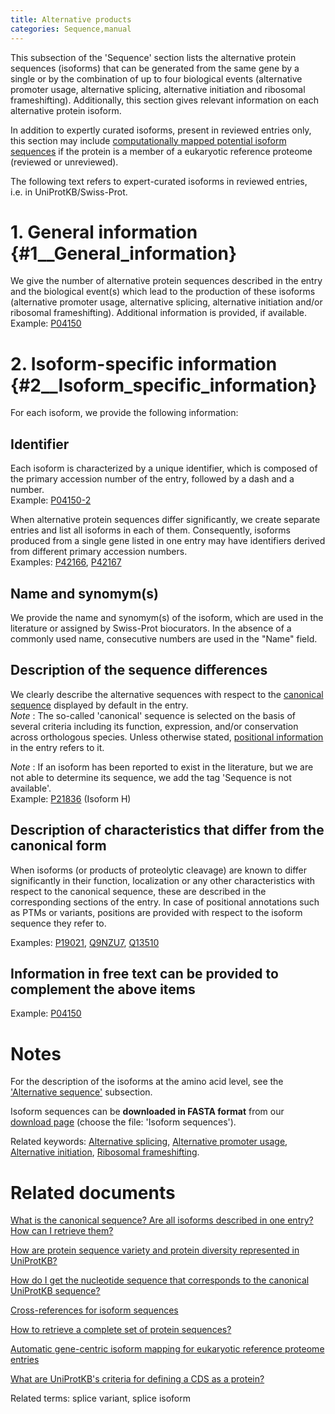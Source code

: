 ```yaml
---
title: Alternative products
categories: Sequence,manual
---
```


This subsection of the 'Sequence' section lists the alternative protein sequences (isoforms) that can be generated from the same gene by a single or by the combination of up to four biological events (alternative promoter usage, alternative splicing, alternative initiation and ribosomal frameshifting). Additionally, this section gives relevant information on each alternative protein isoform.

In addition to expertly curated isoforms, present in reviewed entries only, this section may include [computationally mapped potential isoform sequences](https://www.uniprot.org/help/gene%5Fcentric%5Fisoform%5Fmapping) if the protein is a member of a eukaryotic reference proteome (reviewed or unreviewed).

The following text refers to expert-curated isoforms in reviewed entries, i.e. in UniProtKB/Swiss-Prot.

# 1. General information {\#1\_\_General\_information}

We give the number of alternative protein sequences described in the entry and the biological event(s) which lead to the production of these isoforms (alternative promoter usage, alternative splicing, alternative initiation and/or ribosomal frameshifting). Additional information is provided, if available.  
Example: [P04150](https://www.uniprot.org/uniprotkb/P04150#sequences)

# 2. Isoform-specific information {\#2\_\_Isoform\_specific\_information}

For each isoform, we provide the following information:

## Identifier

Each isoform is characterized by a unique identifier, which is composed of the primary accession number of the entry, followed by a dash and a number.  
Example: [P04150-2](https://www.uniprot.org/uniprotkb/P04150#sequences)

When alternative protein sequences differ significantly, we create separate entries and list all isoforms in each of them. Consequently, isoforms produced from a single gene listed in one entry may have identifiers derived from different primary accession numbers.  
Examples: [P42166](https://www.uniprot.org/uniprotkb/P42166#sequences), [P42167](https://www.uniprot.org/uniprotkb/P42167#sequences)

## Name and synomym(s)

We provide the name and synomym(s) of the isoform, which are used in the literature or assigned by Swiss-Prot biocurators. In the absence of a commonly used name, consecutive numbers are used in the "Name" field.

## Description of the sequence differences

We clearly describe the alternative sequences with respect to the [canonical sequence](https://www.uniprot.org/help/canonical%5Fand%5Fisoforms) displayed by default in the entry.  
*Note* : The so-called 'canonical' sequence is selected on the basis of several criteria including its function, expression, and/or conservation across orthologous species. Unless otherwise stated, [positional information](https://www.uniprot.org/help/sequence%5Fannotation) in the entry refers to it.

*Note* : If an isoform has been reported to exist in the literature, but we are not able to determine its sequence, we add the tag 'Sequence is not available'.  
Example: [P21836](https://www.uniprot.org/uniprotkb/P21836#sequences) (Isoform H)

## Description of characteristics that differ from the canonical form

When isoforms (or products of proteolytic cleavage) are known to differ significantly in their function, localization or any other characteristics with respect to the canonical sequence, these are described in the corresponding sections of the entry. In case of positional annotations such as PTMs or variants, positions are provided with respect to the isoform sequence they refer to.

Examples: [P19021](https://www.uniprot.org/uniprotkb/P19021#ptm%5Fprocessing), [Q9NZU7](https://www.uniprot.org/uniprotkb/Q9NZU7#ptm%5Fprocessing), [Q13510](https://www.uniprot.org/uniprotkb/Q13510##pathology%5Fand%5Fbiotech)

## Information in free text can be provided to complement the above items

Example: [P04150](https://www.uniprot.org/uniprotkb/P04150#sequences)

# Notes

For the description of the isoforms at the amino acid level, see the ['Alternative sequence'](https://www.uniprot.org/help/var%5Fseq) subsection.

Isoform sequences can be **downloaded in FASTA format** from our [download page](https://www.uniprot.org/downloads) (choose the file: 'Isoform sequences').

Related keywords: [Alternative splicing](https://www.uniprot.org/keywords/25), [Alternative promoter usage](https://www.uniprot.org/keywords/877), [Alternative initiation](https://www.uniprot.org/keywords/24), [Ribosomal frameshifting](https://www.uniprot.org/keywords/688).

# Related documents

[What is the canonical sequence? Are all isoforms described in one entry? How can I retrieve them?](https://www.uniprot.org/help/canonical%5Fand%5Fisoforms)

[How are protein sequence variety and protein diversity represented in UniProtKB?](https://www.uniprot.org/help/protein%5Fdiversity)

[How do I get the nucleotide sequence that corresponds to the canonical UniProtKB sequence?](https://www.uniprot.org/help/canonical%5Fnucleotide)

[Cross-references for isoform sequences](https://www.uniprot.org/help/isoform%5Fcrossreferences)

[How to retrieve a complete set of protein sequences?](https://www.uniprot.org/help/retrieve%5Fsets)

[Automatic gene-centric isoform mapping for eukaryotic reference proteome entries](https://www.uniprot.org/help/gene%5Fcentric%5Fisoform%5Fmapping)

[What are UniProtKB's criteria for defining a CDS as a protein?](https://www.uniprot.org/help/cds%5Fprotein%5Fdefinition)

Related terms: splice variant, splice isoform
